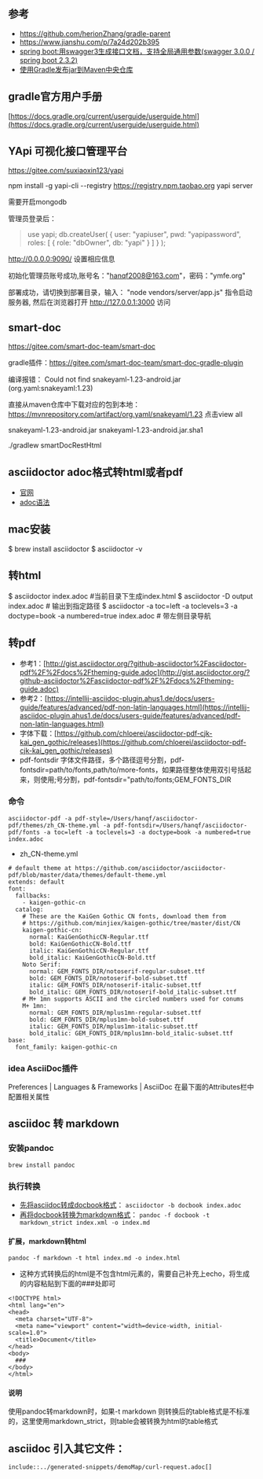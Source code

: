 ## 参考
* https://github.com/herionZhang/gradle-parent
* https://www.jianshu.com/p/7a24d202b395
* [spring boot:用swagger3生成接口文档，支持全局通用参数(swagger 3.0.0 / spring boot 2.3.2)](https://www.cnblogs.com/architectforest/p/13470170.html)
* [使用Gradle发布jar到Maven中央仓库](https://segmentfault.com/a/1190000018026290)

## gradle官方用户手册
[https://docs.gradle.org/current/userguide/userguide.html](https://docs.gradle.org/current/userguide/userguide.html)

## YApi 可视化接口管理平台

https://gitee.com/suxiaoxin123/yapi

npm install -g yapi-cli --registry https://registry.npm.taobao.org
yapi server 

需要开启mongodb

管理员登录后：
> use yapi;
> db.createUser(
   {
     user: "yapiuser",
     pwd: "yapipassword",
     roles: [ { role: "dbOwner", db: "yapi" } ]
   }
  );  


http://0.0.0.0:9090/ 设置相应信息

初始化管理员账号成功,账号名："hanqf2008@163.com"，密码："ymfe.org"

部署成功，请切换到部署目录，输入： "node vendors/server/app.js" 指令启动服务器, 然后在浏览器打开 http://127.0.0.1:3000 访问

## smart-doc
https://gitee.com/smart-doc-team/smart-doc

gradle插件：https://gitee.com/smart-doc-team/smart-doc-gradle-plugin

编译报错：
Could not find snakeyaml-1.23-android.jar (org.yaml:snakeyaml:1.23)

直接从maven仓库中下载对应的包到本地：
https://mvnrepository.com/artifact/org.yaml/snakeyaml/1.23 点击view all

snakeyaml-1.23-android.jar
snakeyaml-1.23-android.jar.sha1



./gradlew smartDocRestHtml


## asciidoctor adoc格式转html或者pdf
* [官网](https://github.com/asciidoctor/asciidoctor/blob/master/README-zh_CN.adoc)
* [adoc语法](https://blog.csdn.net/qq_36135928/article/details/97931495?utm_medium=distribute.pc_aggpage_search_result.none-task-blog-2~all~top_click~default-1-97931495.nonecase&utm_term=asciidoc&spm=1000.2123.3001.4430)

## mac安装
$ brew install asciidoctor
$ asciidoctor -v

## 转html
$ asciidoctor index.adoc #当前目录下生成index.html
$ asciidoctor -D output index.adoc # 输出到指定路径
$ asciidoctor -a toc=left -a toclevels=3 -a doctype=book -a numbered=true index.adoc # 带左侧目录导航

## 转pdf
* 参考1：[http://gist.asciidoctor.org/?github-asciidoctor%2Fasciidoctor-pdf%2F%2Fdocs%2Ftheming-guide.adoc](http://gist.asciidoctor.org/?github-asciidoctor%2Fasciidoctor-pdf%2F%2Fdocs%2Ftheming-guide.adoc)
* 参考2：[https://intellij-asciidoc-plugin.ahus1.de/docs/users-guide/features/advanced/pdf-non-latin-languages.html](https://intellij-asciidoc-plugin.ahus1.de/docs/users-guide/features/advanced/pdf-non-latin-languages.html) 
* 字体下载：[https://github.com/chloerei/asciidoctor-pdf-cjk-kai_gen_gothic/releases](https://github.com/chloerei/asciidoctor-pdf-cjk-kai_gen_gothic/releases)
* pdf-fontsdir 字体文件路径，多个路径逗号分割，pdf-fontsdir=path/to/fonts,path/to/more-fonts，如果路径整体使用双引号括起来，则使用;号分割，pdf-fontsdir="path/to/fonts;GEM_FONTS_DIR

### 命令
```
asciidoctor-pdf -a pdf-style=/Users/hanqf/asciidoctor-pdf/themes/zh_CN-theme.yml -a pdf-fontsdir=/Users/hanqf/asciidoctor-pdf/fonts -a toc=left -a toclevels=3 -a doctype=book -a numbered=true index.adoc
```

* zh_CN-theme.yml
```
# default theme at https://github.com/asciidoctor/asciidoctor-pdf/blob/master/data/themes/default-theme.yml
extends: default
font:
  fallbacks:
    - kaigen-gothic-cn
  catalog:
    # These are the KaiGen Gothic CN fonts, download them from
    # https://github.com/minjiex/kaigen-gothic/tree/master/dist/CN
    kaigen-gothic-cn:
      normal: KaiGenGothicCN-Regular.ttf
      bold: KaiGenGothicCN-Bold.ttf
      italic: KaiGenGothicCN-Regular.ttf
      bold_italic: KaiGenGothicCN-Bold.ttf
    Noto Serif:
      normal: GEM_FONTS_DIR/notoserif-regular-subset.ttf
      bold: GEM_FONTS_DIR/notoserif-bold-subset.ttf
      italic: GEM_FONTS_DIR/notoserif-italic-subset.ttf
      bold_italic: GEM_FONTS_DIR/notoserif-bold_italic-subset.ttf
    # M+ 1mn supports ASCII and the circled numbers used for conums
    M+ 1mn:
      normal: GEM_FONTS_DIR/mplus1mn-regular-subset.ttf
      bold: GEM_FONTS_DIR/mplus1mn-bold-subset.ttf
      italic: GEM_FONTS_DIR/mplus1mn-italic-subset.ttf
      bold_italic: GEM_FONTS_DIR/mplus1mn-bold_italic-subset.ttf
base:
  font_family: kaigen-gothic-cn
```


### idea AsciiDoc插件
Preferences | Languages & Frameworks | AsciiDoc
在最下面的Attributes栏中配置相关属性


## asciidoc 转 markdown
### 安装pandoc
`brew install pandoc`

### 执行转换
* [先将asciidoc转成docbook格式](https://www.pandoc.org/getting-started.html)：
`asciidoctor -b docbook index.adoc`
* [再将docbook转换为markdown格式](https://asciidoctor.org/docs/convert-documents/#converting-a-document-to-docbook)：
`pandoc -f docbook -t markdown_strict index.xml -o index.md`   

#### 扩展，markdown转html
`pandoc -f markdown -t html index.md -o index.html`
* 这种方式转换后的html是不包含html元素的，需要自己补充上echo，将生成的内容粘贴到下面的###处即可
```
<!DOCTYPE html>
<html lang="en">
<head>
  <meta charset="UTF-8">
  <meta name="viewport" content="width=device-width, initial-scale=1.0">
  <title>Document</title>
</head>
<body>
  ###
</body>
</html>
```
#### 说明
使用pandoc转markdown时，如果-t markdown 则转换后的table格式是不标准的，这里使用markdown_strict，则table会被转换为html的table格式



## asciidoc 引入其它文件：
`include::../generated-snippets/demoMap/curl-request.adoc[]`




